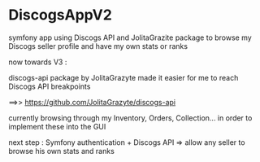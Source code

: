 # DiscogsAppV2
symfony app using Discogs API and JolitaGrazite package to browse my Discogs seller profile and have my own stats or ranks

now towards V3 :

discogs-api package by JolitaGrazyte made it easier for me to reach Discogs API breakpoints

==>> https://github.com/JolitaGrazyte/discogs-api

currently browsing through my Inventory, Orders, Collection... in order to implement these into the GUI

next step : Symfony authentication + Discogs API => allow any seller to browse his own stats and ranks
